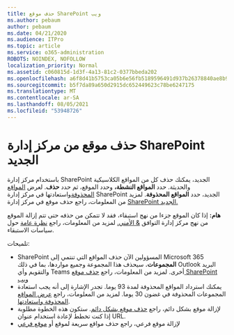 ```yaml
---
title: حذف موقع SharePoint ويب
ms.author: pebaum
author: pebaum
ms.date: 04/21/2020
ms.audience: ITPro
ms.topic: article
ms.service: o365-administration
ROBOTS: NOINDEX, NOFOLLOW
localization_priority: Normal
ms.assetid: c060815d-1d3f-4a13-81c2-0377bbeda202
ms.openlocfilehash: a6f8d41b5753ca05b6e56fb5189596491d937b26378840ae8b9cbc8d74afb042
ms.sourcegitcommit: b5f7da89a650d2915dc652449623c78be6247175
ms.translationtype: MT
ms.contentlocale: ar-SA
ms.lasthandoff: 08/05/2021
ms.locfileid: "53948726"
---
```

# <a name="delete-a-site-from-the-new-sharepoint-admin-center"></a>حذف موقع من مركز إدارة SharePoint الجديد

باستخدام مركز إدارة SharePoint الجديد، يمكنك حذف كل من المواقع الكلاسيكية والحديثة. حدد **المواقع النشطة،** وحدد الموقع، ثم حدد **حذف**. لعرض [المواقع المحذوفة](https://docs.microsoft.com/sharepoint/view-and-restore-deleted-sites-in-new-admin-center)واستعادتها في مركز إدارة SharePoint الجديد، حدد **المواقع المحذوفة**. لمزيد من المعلومات، راجع حذف موقع في مركز إدارة [SharePoint الجديد.](https://docs.microsoft.com/sharepoint/delete-site-collection#delete-a-site-in-the-new-sharepoint-admin-center)

**هام:** إذا كان الموقع جزءا من نهج استبقاء، فقد لا تتمكن من حذفه حتى تتم إزالة الموقع من نهج مركز إدارة التوافق [ &amp; الأمني.](https://protection.office.com/?rfr=AdminCenter#/homepage) لمزيد من المعلومات، راجع [نظرة عامة](https://docs.microsoft.com/microsoft-365/compliance/retention-policies) حول سياسات الاستبقاء. 

تلميحات:
- SharePoint المسؤولين الآن حذف المواقع التي تنتمي إلى Microsoft 365 **المجموعات.** سيحذف هذا المجموعة وجميع مواردها، بما في ذلك Outlook البريد والتقويم وأي Teams أخرى. لمزيد من المعلومات، راجع [حذف موقع SharePoint ويب](https://docs.microsoft.com/sharepoint/manage-sites-in-new-admin-center#delete-a-site)
- يمكنك استرداد المواقع المحذوفة لمدة 93 يوما. تجدر الإشارة إلى أنه يجب استعادة المجموعات المحذوفة في غضون 30 يوما. لمزيد من المعلومات، راجع [عرض المواقع المحذوفة واستعادتها](https://docs.microsoft.com/sharepoint/view-and-restore-deleted-sites-in-new-admin-center).
- لإزالة موقع بشكل دائم، راجع [حذف موقع بشكل دائم](https://docs.microsoft.com/sharepoint/delete-site-collection#permanently-delete-a-site). ستكون هذه الخطوة مطلوبة إذا كنت تخطط لإعادة استخدام عنوان URL. 
- لإزالة موقع فرعي، راجع حذف مواقع سريعة لموقع أو [موقع فرعي](https://support.office.com/article/Delete-a-SharePoint-site-or-subsite-bc37b743-0cef-475e-9a8c-8fc4d40179fb#__bkmkshortcut)
